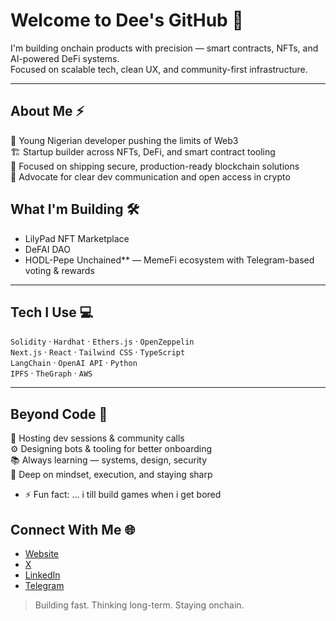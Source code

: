 # Welcome to Dee's GitHub 👋   
I'm building onchain products with precision — smart contracts, NFTs, and AI-powered DeFi systems.  
Focused on scalable tech, clean UX, and community-first infrastructure.

---

## About Me ⚡

🧠 Young Nigerian developer pushing the limits of Web3  
🏗️ Startup builder across NFTs, DeFi, and smart contract tooling  
🧱 Focused on shipping secure, production-ready blockchain solutions  
📣 Advocate for clear dev communication and open access in crypto


## What I'm Building 🛠

- LilyPad NFT Marketplace
- DeFAI DAO
- HODL-Pepe Unchained** — MemeFi ecosystem with Telegram-based voting & rewards

---

## Tech I Use 💻

`Solidity` · `Hardhat` · `Ethers.js` · `OpenZeppelin`  
`Next.js` · `React` · `Tailwind CSS` · `TypeScript`  
`LangChain` · `OpenAI API` · `Python`  
`IPFS` · `TheGraph` · `AWS`

---

## Beyond Code 🎯

🎤 Hosting dev sessions & community calls  
⚙️ Designing bots & tooling for better onboarding  
📚 Always learning — systems, design, security  
🧠 Deep on mindset, execution, and staying sharp
- ⚡ Fun fact: ... i till build games when i get bored



## Connect With Me 🌐  
- [Website](https://succulent-gargoyle-edb.notion.site/Building-Onchain-with-Dee-1f80546402d480d9a3d3fd069dd7c70b)  
- [X ](https://x.com/deeakpan)  
- [LinkedIn](https://linkedin.com/in/deeakpan)  
- [Telegram](https://t.me/d2eakpan)


> Building fast. Thinking long-term. Staying onchain.

